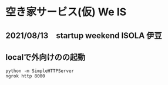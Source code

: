 # 空き家サービス(仮) We IS

## 2021/08/13　startup weekend ISOLA 伊豆

## localで外向けのの起動
```
python -m SimpleHTTPServer
ngrok http 8000
```


